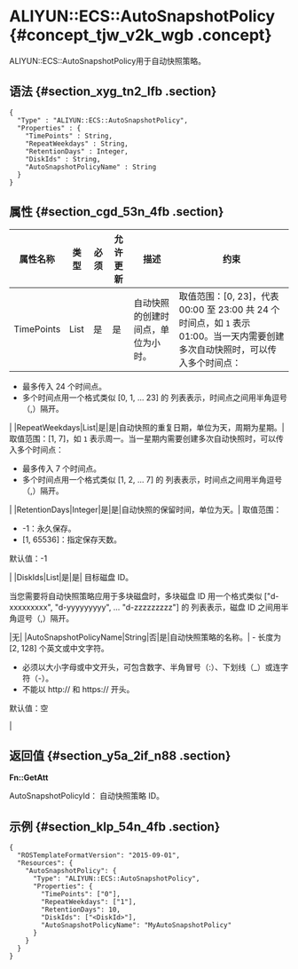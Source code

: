 # ALIYUN::ECS::AutoSnapshotPolicy {#concept_tjw_v2k_wgb .concept}

ALIYUN::ECS::AutoSnapshotPolicy用于自动快照策略。

## 语法 {#section_xyg_tn2_lfb .section}

``` {#codeblock_05s_gty_43g .language-json}
{
  "Type" : "ALIYUN::ECS::AutoSnapshotPolicy",
  "Properties" : {
    "TimePoints" : String,
    "RepeatWeekdays" : String,
    "RetentionDays" : Integer,
    "DiskIds" : String,
    "AutoSnapshotPolicyName" : String
  }
}
```

## 属性 {#section_cgd_53n_4fb .section}

|属性名称|类型|必须|允许更新|描述|约束|
|----|--|--|----|--|--|
|TimePoints|List|是|是|自动快照的创建时间点，单位为小时。| 取值范围：\[0, 23\]，代表 00:00 至 23:00 共 24 个时间点，如 `1` 表示 01:00。当一天内需要创建多次自动快照时，可以传入多个时间点：

 -   最多传入 24 个时间点。
-   多个时间点用一个格式类似 \[0, 1, … 23\] 的 列表表示，时间点之间用半角逗号（,）隔开。

 |
|RepeatWeekdays|List|是|是|自动快照的重复日期，单位为天，周期为星期。| 取值范围：\[1, 7\]，如 `1` 表示周一。当一星期内需要创建多次自动快照时，可以传入多个时间点：

 -   最多传入 7 个时间点。
-   多个时间点用一个格式类似 \[1, 2, … 7\] 的 列表表示，时间点之间用半角逗号（,）隔开。

 |
|RetentionDays|Integer|是|是|自动快照的保留时间，单位为天。| 取值范围：

 -   -1：永久保存。
-   \[1, 65536\]：指定保存天数。

 默认值：-1

 |
|DiskIds|List|是|是| 目标磁盘 ID。

 当您需要将自动快照策略应用于多块磁盘时，多块磁盘 ID 用一个格式类似 \["d-xxxxxxxxx", "d-yyyyyyyyy", … "d-zzzzzzzzz"\] 的 列表表示，磁盘 ID 之间用半角逗号（,）隔开。

 |无|
|AutoSnapshotPolicyName|String|否|是|自动快照策略的名称。| -   长度为 \[2, 128\] 个英文或中文字符。
-   必须以大小字母或中文开头，可包含数字、半角冒号（:）、下划线（\_）或连字符（-）。
-   不能以 http:// 和 https:// 开头。

 默认值：空

 |

## 返回值 {#section_y5a_2if_n88 .section}

**Fn::GetAtt**

AutoSnapshotPolicyId： 自动快照策略 ID。

## 示例 {#section_klp_54n_4fb .section}

``` {#codeblock_7aw_yzc_7xv .language-json}
{
  "ROSTemplateFormatVersion": "2015-09-01",
  "Resources": {
    "AutoSnapshotPolicy": {
      "Type": "ALIYUN::ECS::AutoSnapshotPolicy",
      "Properties": {
        "TimePoints": ["0"],
        "RepeatWeekdays": ["1"],
        "RetentionDays": 10,
        "DiskIds": ["<DiskId>"],
        "AutoSnapshotPolicyName": "MyAutoSnapshotPolicy"
      }
    }
  }
}
```

